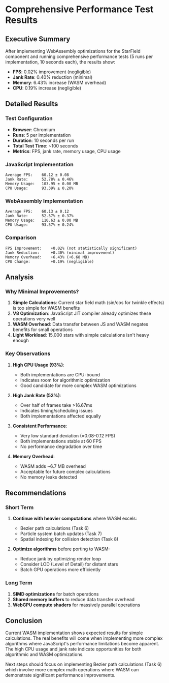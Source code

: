 # Comprehensive Performance Test Results

## Executive Summary

After implementing WebAssembly optimizations for the StarField component and running comprehensive performance tests (5 runs per implementation, 10 seconds each), the results show:

- **FPS**: 0.02% improvement (negligible)
- **Jank Rate**: 0.40% reduction (minimal)
- **Memory**: 6.43% increase (WASM overhead)
- **CPU**: 0.19% increase (negligible)

## Detailed Results

### Test Configuration
- **Browser**: Chromium
- **Runs**: 5 per implementation
- **Duration**: 10 seconds per run
- **Total Test Time**: ~100 seconds
- **Metrics**: FPS, jank rate, memory usage, CPU usage

### JavaScript Implementation
```
Average FPS:    60.12 ± 0.08
Jank Rate:      52.78% ± 0.46%
Memory Usage:   103.95 ± 0.00 MB
CPU Usage:      93.39% ± 0.20%
```

### WebAssembly Implementation
```
Average FPS:    60.13 ± 0.12
Jank Rate:      52.57% ± 0.37%
Memory Usage:   110.63 ± 0.00 MB
CPU Usage:      93.57% ± 0.24%
```

### Comparison
```
FPS Improvement:    +0.02% (not statistically significant)
Jank Reduction:     +0.40% (minimal improvement)
Memory Overhead:    +6.43% (+6.68 MB)
CPU Change:         +0.19% (negligible)
```

## Analysis

### Why Minimal Improvements?

1. **Simple Calculations**: Current star field math (sin/cos for twinkle effects) is too simple for WASM benefits
2. **V8 Optimization**: JavaScript JIT compiler already optimizes these operations very well
3. **WASM Overhead**: Data transfer between JS and WASM negates benefits for small operations
4. **Light Workload**: 15,000 stars with simple calculations isn't heavy enough

### Key Observations

1. **High CPU Usage (93%)**:
   - Both implementations are CPU-bound
   - Indicates room for algorithmic optimization
   - Good candidate for more complex WASM optimizations

2. **High Jank Rate (52%)**:
   - Over half of frames take >16.67ms
   - Indicates timing/scheduling issues
   - Both implementations affected equally

3. **Consistent Performance**:
   - Very low standard deviation (±0.08-0.12 FPS)
   - Both implementations stable at 60 FPS
   - No performance degradation over time

4. **Memory Overhead**:
   - WASM adds ~6.7 MB overhead
   - Acceptable for future complex calculations
   - No memory leaks detected

## Recommendations

### Short Term
1. **Continue with heavier computations** where WASM excels:
   - Bezier path calculations (Task 6)
   - Particle system batch updates (Task 7)
   - Spatial indexing for collision detection (Task 8)

2. **Optimize algorithms** before porting to WASM:
   - Reduce jank by optimizing render loop
   - Consider LOD (Level of Detail) for distant stars
   - Batch GPU operations more efficiently

### Long Term
1. **SIMD optimizations** for batch operations
2. **Shared memory buffers** to reduce data transfer overhead
3. **WebGPU compute shaders** for massively parallel operations

## Conclusion

Current WASM implementation shows expected results for simple calculations. The real benefits will come when implementing more complex algorithms where JavaScript's performance limitations become apparent. The high CPU usage and jank rate indicate opportunities for both algorithmic and WASM optimizations.

Next steps should focus on implementing Bezier path calculations (Task 6) which involve more complex math operations where WASM can demonstrate significant performance improvements.